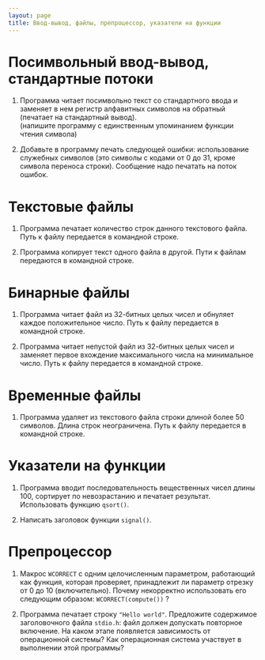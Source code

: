 ```yaml
---
layout: page
title: Ввод-вывод, файлы, препроцессор, указатели на функции
---
```


# Посимвольный ввод-вывод, стандартные потоки

1. Программа читает посимвольно текст
   со стандартного ввода и заменяет в
   нем регистр алфавитных символов на
   обратный (печатает на стандартный вывод).  
   (напишите программу с единственным
   упоминанием функции чтения символа)

1. Добавьте в программу печать следующей
   ошибки: использование служебных символов
   (это символы с кодами от 0 до 31, кроме
   символа переноса строки). Сообщение
   надо печатать на поток ошибок.

# Текстовые файлы

1. Программа печатает количество строк
   данного текстового файла. Путь к файлу
   передается в командной строке.

1. Программа копирует текст одного файла
   в другой. Пути к файлам передаются в
   командной строке.

# Бинарные файлы

1. Программа читает файл из 32-битных целых
   чисел и обнуляет каждое положительное
   число. Путь к файлу передается в
   командной строке.

1. Программа читает непустой файл из 32-битных
   целых чисел и заменяет первое вхождение
   максимального числа на минимальное число.
   Путь к файлу передается в командной строке.

# Временные файлы

1. Программа удаляет из текстового файла строки
   длиной более 50 символов. Длина строк
   неограничена. Путь к файлу передается в
   командной строке.

# Указатели на функции

1. Программа вводит последовательность вещественных
   чисел длины 100, сортирует по невозрастанию
   и печатает результат. Использовать функцию `qsort()`.

2. Написать заголовок функции `signal()`.

# Препроцессор

1. Макрос `WCORRECT` с одним целочисленным параметром,
   работающий как функция, которая проверяет, принадлежит
   ли параметр отрезку от 0 до 10 (включительно). 
   Почему некорректно использовать его следующим образом:
   `WCORRECT(compute())` ?

1. Программа печатает строку `"Hello world"`. Предложите
   содержимое заголовочного файла `stdio.h`: файл должен
   допускать повторное включение. 
   На каком этапе появляется зависимость от операционной
   системы? Как операционная система участвует в
   выполнении этой программы?
